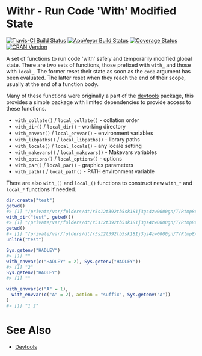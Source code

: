<!-- README.md is generated from README.Rmd. Please edit that file -->
Withr - Run Code 'With' Modified State
======================================

[![Travis-CI Build Status](https://travis-ci.org/r-lib/withr.svg?branch=master)](https://travis-ci.org/r-lib/withr) [![AppVeyor Build Status](https://ci.appveyor.com/api/projects/status/github/r-lib/withr?branch=master&svg=true)](https://ci.appveyor.com/project/r-lib/withr) [![Coverage Status](https://img.shields.io/codecov/c/github/r-lib/withr/master.svg)](https://codecov.io/github/r-lib/withr?branch=master) [![CRAN Version](http://www.r-pkg.org/badges/version/withr)](http://www.r-pkg.org/pkg/withr)

A set of functions to run code 'with' safely and temporarily modified global state. There are two sets of functions, those prefixed with `with_` and those with `local_`. The former reset their state as soon as the `code` argument has been evaluated. The latter reset when they reach the end of their scope, usually at the end of a function body.

Many of these functions were originally a part of the [devtools](https://github.com/hadley/devtools) package, this provides a simple package with limited dependencies to provide access to these functions.

-   `with_collate()` / `local_collate()` - collation order
-   `with_dir()` / `local_dir()` - working directory
-   `with_envvar()` / `local_envvar()` - environment variables
-   `with_libpaths()` / `local_libpaths()` - library paths
-   `with_locale()` / `local_locale()` - any locale setting
-   `with_makevars()` / `local_makevars()` - Makevars variables
-   `with_options()` / `local_options()` - options
-   `with_par()` / `local_par()` - graphics parameters
-   `with_path()` / `local_path()` - PATH environment variable

There are also `with_()` and `local_()` functions to construct new `with_*` and `local_*` functions if needed.

``` r
dir.create("test")
getwd()
#> [1] "/private/var/folders/dt/r5s12t392tb5sk181j3gs4zw0000gn/T/Rtmp8xR1aN"
with_dir("test", getwd())
#> [1] "/private/var/folders/dt/r5s12t392tb5sk181j3gs4zw0000gn/T/Rtmp8xR1aN/test"
getwd()
#> [1] "/private/var/folders/dt/r5s12t392tb5sk181j3gs4zw0000gn/T/Rtmp8xR1aN"
unlink("test")

Sys.getenv("HADLEY")
#> [1] ""
with_envvar(c("HADLEY" = 2), Sys.getenv("HADLEY"))
#> [1] "2"
Sys.getenv("HADLEY")
#> [1] ""

with_envvar(c("A" = 1),
  with_envvar(c("A" = 2), action = "suffix", Sys.getenv("A"))
)
#> [1] "1 2"
```

See Also
========

-   [Devtools](https://github.com/hadley/devtools)
